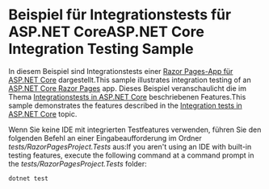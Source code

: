 # <a name="aspnet-core-integration-testing-sample"></a><span data-ttu-id="0fef8-101">Beispiel für Integrationstests für ASP.NET Core</span><span class="sxs-lookup"><span data-stu-id="0fef8-101">ASP.NET Core Integration Testing Sample</span></span>

<span data-ttu-id="0fef8-102">In diesem Beispiel sind Integrationstests einer [Razor Pages-App für ASP.NET Core](https://docs.microsoft.com/aspnet/core/mvc/razor-pages) dargestellt.</span><span class="sxs-lookup"><span data-stu-id="0fef8-102">This sample illustrates integration testing of an [ASP.NET Core Razor Pages](https://docs.microsoft.com/aspnet/core/mvc/razor-pages) app.</span></span> <span data-ttu-id="0fef8-103">Dieses Beispiel veranschaulicht die im Thema [Integrationstests in ASP.NET Core](https://docs.microsoft.com/aspnet/core/test/integration-tests) beschriebenen Features.</span><span class="sxs-lookup"><span data-stu-id="0fef8-103">This sample demonstrates the features described in the [Integration tests in ASP.NET Core](https://docs.microsoft.com/aspnet/core/test/integration-tests) topic.</span></span>

<span data-ttu-id="0fef8-104">Wenn Sie keine IDE mit integrierten Testfeatures verwenden, führen Sie den folgenden Befehl an einer Eingabeaufforderung im Ordner *tests/RazorPagesProject.Tests* aus:</span><span class="sxs-lookup"><span data-stu-id="0fef8-104">If you aren't using an IDE with built-in testing features, execute the following command at a command prompt in the *tests/RazorPagesProject.Tests* folder:</span></span>

```console
dotnet test
```
